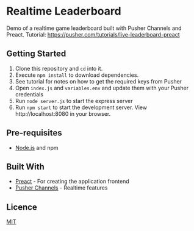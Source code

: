 # Realtime Leaderboard

Demo of a realtime game leaderboard built with Pusher Channels and Preact. Tutorial: https://pusher.com/tutorials/live-leaderboard-preact

## Getting Started

1. Clone this repository and `cd` into it.
2. Execute `npm install` to download dependencies.
3. See tutorial for notes on how to get the required keys from Pusher
4. Open `index.js` and `variables.env` and update them with your Pusher credentials
5. Run `node server.js` to start the express server
6. Run `npm start` to start the development server. View http://localhost:8080 in your browser.

## Pre-requisites

- [Node.js](https://nodejs.org/en) and npm

## Built With

- [Preact](https://preactjs.com/) - For creating the application frontend
- [Pusher Channels](https://pusher.com/docs) - Realtime features

## Licence

[MIT](https://opensource.org/licenses/MIT)

